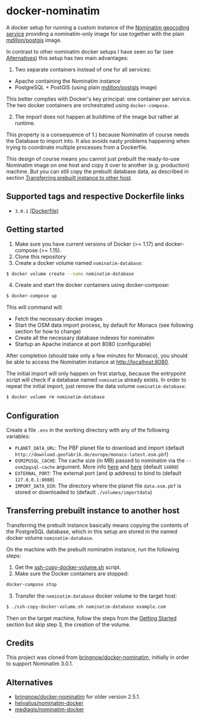 # docker-nominatim

A docker setup for running a custom instance of the [Nominatim geocoding service](http://wiki.openstreetmap.org/wiki/Nominatim) providing a nominatim-only image for use together with the plain [mdillon/postgis](https://hub.docker.com/r/mdillon/postgis/) image.

In contrast to other nominatim docker setups I have seen so far (see [Alternatives](#alternatives)) this setup has two main advantages:

1. Two separate containers instead of one for all services:

  * Apache containing the Nominatim instance
  * PostgreSQL + PostGIS (using plain [mdillon/postgis](https://hub.docker.com/r/mdillon/postgis/) image)

  This better complies with Docker's key principal: one container per service. The two docker containers are orchestrated using `docker-compose`.
  
2. The import does not happen at buildtime of the image but rather at runtime.

  This property is a consequence of 1.) because Nominatim of course needs the Database to import into. It also avoids nasty problems happening when trying to coordinate multiple processes from a Dockerfile.

This design of course means you cannot just prebuilt the ready-to-use Nominatim image on one host and copy it over to another (e.g. production) machine. But you can still copy the prebuilt database data, as described in section [Transferring prebuilt instance to other host](#transferring-prebuilt-instance-to-another-host).

## Supported tags and respective Dockerfile links

* `3.0.1` [(Dockerfile)](https://github.com/lastnico/docker-nominatim/blob/master/nominatim/Dockerfile)

## Getting started

1. Make sure you have current versions of Docker (>= 1.17) and docker-compose (>= 1.15).
2. Clone this repository
3. Create a docker volume named `nominatim-database`:

  ```bash
  $ docker volume create --name nominatim-database
  ```
4. Create and start the docker containers using docker-compose:

  ```bash
  $ docker-compose up
  ```
  This will command will:
  * Fetch the necessary docker images
  * Start the OSM data import process, by default for Monaco (see following section for how to change)
  * Create all the necessary database indexes for nominatim
  * Startup an Apache instance at port 8080 (configurable)

After completion (should take only a few minutes for Monaco), you should be able to access the Nominatim instance at [http://localhost:8080](http://localhost:8080).

The initial import will only happen on first startup, because the entrypoint script will check if a database named `nominatim` already exists. In order to repeat the initial import, just remove the data volume `nominatim-database`:
```bash
$ docker volume rm nominatim-database
```

## Configuration

Create a file `.env` in the working directory with any of the following variables:

* `PLANET_DATA_URL`: The PBF planet file to download and import (default `http://download.geofabrik.de/europe/monaco-latest.osm.pbf`)
* `OSM2PGSQL_CACHE`: The cache size (in MB) passed to nominatim via the `--osm2pgsql-cache` argument. More info [here](http://wiki.openstreetmap.org/wiki/Nominatim/Installation) and [here](http://www.volkerschatz.com/net/osm/osm2pgsql-usage.html) (default `14000`)
* `EXTERNAL_PORT`: The external port (and ip address) to bind to (default `127.0.0.1:8080`)
* `IMPORT_DATA_DIR`: The directory where the planet file `data.osm.pbf` is stored or downloaded to (default `./volumes/importdata`)

## Transferring prebuilt instance to another host

Transferring the prebuilt instance basically means copying the contents of the PostgreSQL database, which in this setup are stored in the named docker volume  `nominatim-database`.

On the machine with the prebuilt nominatim instance, run the following steps:

1. Get the [ssh-copy-docker-volume.sh](https://github.com/lastnico/ssh-copy-docker-volume) script.
2. Make sure the Docker containers are stopped:

  ```bash
  docker-compose stop
  ```
3. Transfer the `nominatim-database` docker volume to the target host:

  ```bash
  $ ./ssh-copy-docker-volume.sh nominatim-database example.com
  ```

Then on the target machine, follow the steps from the [Getting Started](#getting-started) section but skip step 3, the creation of the volume.

## Credits

This project was cloned from [bringnow/docker-nominatim](https://github.com/bringnow/docker-nominatim), initially in order to support Nominatim 3.0.1.

## Alternatives


* [bringnow/docker-nominatim](https://github.com/bringnow/docker-nominatim) for older version 2.5.1.
* [helvalius/nominatim-docker](https://github.com/helvalius/nominatim-docker)
* [mediagis/nominatim-docker](https://github.com/mediagis/nominatim-docker)
